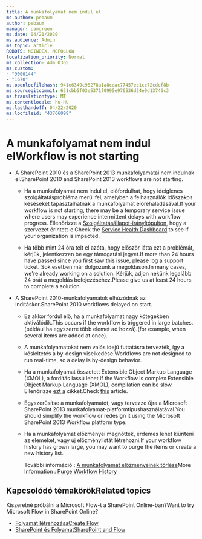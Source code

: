 ```yaml
---
title: A munkafolyamat nem indul el
ms.author: pebaum
author: pebaum
manager: pamgreen
ms.date: 04/21/2020
ms.audience: Admin
ms.topic: article
ROBOTS: NOINDEX, NOFOLLOW
localization_priority: Normal
ms.collection: Adm_O365
ms.custom:
- "9000144"
- "1670"
ms.openlocfilehash: 941e6349c98278a1a8cdac77457ec1cc72cdef8b
ms.sourcegitcommit: 631cbb5f03e5371f0995e976536d24e9d13746c3
ms.translationtype: MT
ms.contentlocale: hu-HU
ms.lasthandoff: 04/22/2020
ms.locfileid: "43766099"
---
```

# <a name="workflow-is-not-starting"></a><span data-ttu-id="9dd67-102">A munkafolyamat nem indul el</span><span class="sxs-lookup"><span data-stu-id="9dd67-102">Workflow is not starting</span></span>

- <span data-ttu-id="9dd67-103">A SharePoint 2010 és a SharePoint 2013 munkafolyamatai nem indulnak el.</span><span class="sxs-lookup"><span data-stu-id="9dd67-103">SharePoint 2010 and SharePoint 2013 workflows are not starting.</span></span>

    - <span data-ttu-id="9dd67-104">Ha a munkafolyamat nem indul el, előfordulhat, hogy ideiglenes szolgáltatásprobléma merül fel, amelyben a felhasználók időszakos késéseket tapasztalhatnak a munkafolyamat előrehaladásával.</span><span class="sxs-lookup"><span data-stu-id="9dd67-104">If your workflow is not starting, there may be a temporary service issue where users may experience intermittent delays with workflow progress.</span></span> <span data-ttu-id="9dd67-105">Ellenőrizze a [Szolgáltatásállapot-irányítópulton,](https:/admin.microsoft.com/AdminPortal/Home#/servicehealth) hogy a szervezet érintett-e.</span><span class="sxs-lookup"><span data-stu-id="9dd67-105">Check the [Service Health Dashboard](https:/admin.microsoft.com/AdminPortal/Home#/servicehealth) to see if your organization is impacted.</span></span>

    - <span data-ttu-id="9dd67-106">Ha több mint 24 óra telt el azóta, hogy először látta ezt a problémát, kérjük, jelentkezzen be egy támogatási jegyet.</span><span class="sxs-lookup"><span data-stu-id="9dd67-106">If more than 24 hours have passed since you first saw this issue, please log a support ticket.</span></span> <span data-ttu-id="9dd67-107">Sok esetben már dolgozunk a megoldáson.</span><span class="sxs-lookup"><span data-stu-id="9dd67-107">In many cases, we're already working on a solution.</span></span> <span data-ttu-id="9dd67-108">Kérjük, adjon nekünk legalább 24 órát a megoldás befejezéséhez.</span><span class="sxs-lookup"><span data-stu-id="9dd67-108">Please give us at least 24 hours to complete a solution.</span></span>

- <span data-ttu-id="9dd67-109">A SharePoint 2010-munkafolyamatok elhúzódnak az indításkor.</span><span class="sxs-lookup"><span data-stu-id="9dd67-109">SharePoint 2010 workflows delayed on start.</span></span>

    - <span data-ttu-id="9dd67-110">Ez akkor fordul elő, ha a munkafolyamat nagy kötegekben aktiválódik.</span><span class="sxs-lookup"><span data-stu-id="9dd67-110">This occurs if the workflow is triggered in large batches.</span></span> <span data-ttu-id="9dd67-111">(például ha egyszerre több elemet ad hozzá).</span><span class="sxs-lookup"><span data-stu-id="9dd67-111">(for example, when several items are added at once).</span></span>

    - <span data-ttu-id="9dd67-112">A munkafolyamatokat nem valós idejű futtatásra tervezték, így a késleltetés a by-design viselkedése.</span><span class="sxs-lookup"><span data-stu-id="9dd67-112">Workflows are not designed to run real-time, so a delay is by-design behavior.</span></span>

   -  <span data-ttu-id="9dd67-113">Ha a munkafolyamat összetett Extensible Object Markup Language (XMOL), a fordítás lassú lehet.</span><span class="sxs-lookup"><span data-stu-id="9dd67-113">If the Workflow is complex Extensible Object Markup Language (XMOL), compilation can be slow.</span></span> <span data-ttu-id="9dd67-114">Ellenőrizze [ezt a](https://support.microsoft.com//kb/3043697) cikket.</span><span class="sxs-lookup"><span data-stu-id="9dd67-114">Check [this](https://support.microsoft.com//kb/3043697) article.</span></span>

    - <span data-ttu-id="9dd67-115">Egyszerűsítse a munkafolyamatot, vagy tervezze újra a Microsoft SharePoint 2013 munkafolyamat-platformtípushasználatával.</span><span class="sxs-lookup"><span data-stu-id="9dd67-115">You should simplify the workflow or redesign it using the Microsoft SharePoint 2013 Workflow platform type.</span></span>

    - <span data-ttu-id="9dd67-116">Ha a munkafolyamat előzményei megnőttek, érdemes lehet kiüríteni az elemeket, vagy új előzménylistát létrehozni.</span><span class="sxs-lookup"><span data-stu-id="9dd67-116">If your workflow history has grown large, you may want to purge the items or create a new history list.</span></span>

        <span data-ttu-id="9dd67-117">További információ : [A munkafolyamat előzményeinek törlése](https://blogs.technet.microsoft.com/marj/2015/08/07/sharepoint-2010-workflows-best-practice-purge-workflow-history-list-items/)</span><span class="sxs-lookup"><span data-stu-id="9dd67-117">More Information : [Purge Workflow History](https://blogs.technet.microsoft.com/marj/2015/08/07/sharepoint-2010-workflows-best-practice-purge-workflow-history-list-items/)</span></span>


## <a name="related-topics"></a><span data-ttu-id="9dd67-118">Kapcsolódó témakörök</span><span class="sxs-lookup"><span data-stu-id="9dd67-118">Related topics</span></span>
<span data-ttu-id="9dd67-119">Kiszeretné próbálni a Microsoft Flow-t a SharePoint Online-ban?</span><span class="sxs-lookup"><span data-stu-id="9dd67-119">Want to try Microsoft Flow in SharePoint Online?</span></span>
- [<span data-ttu-id="9dd67-120">Folyamat létrehozása</span><span class="sxs-lookup"><span data-stu-id="9dd67-120">Create Flow</span></span>](https://support.office.com/article/Create-a-flow-for-a-list-or-library-in-SharePoint-Online-or-OneDrive-for-Business-a9c3e03b-0654-46af-a254-20252e580d01) 
- [<span data-ttu-id="9dd67-121">SharePoint és Folyamat</span><span class="sxs-lookup"><span data-stu-id="9dd67-121">SharePoint and Flow</span></span>](https://flow.microsoft.com/blog/sharepoint-and-flow/) 


